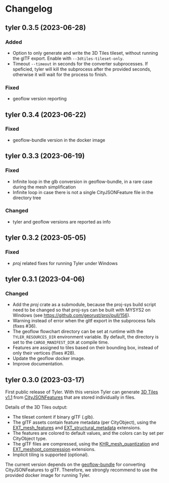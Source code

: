 # Changelog

## tyler 0.3.5 (2023-06-28)

### Added
- Option to only generate and write the 3D Tiles tileset, without running the glTF export. Enable with `--3dtiles-tileset-only`.
- Timeout `--timeout` in seconds for the converter subprocesses. If speficied, tyler will kill the subprocess after the provided seconds, otherwise it will wait for the process to finish.

### Fixed
- geoflow version reporting

## tyler 0.3.4 (2023-06-22)

### Fixed
- geoflow-bundle version in the docker image

## tyler 0.3.3 (2023-06-19)

### Fixed
- Infinite loop in the glb conversion in geoflow-bundle, in a rare case during the mesh simplification
- Infinite loop in case there is not a single CityJSONFeature file in the directory tree

### Changed
- tyler and geoflow versions are reported as info

## tyler 0.3.2 (2023-05-05)

### Fixed
- *proj* related fixes for running Tyler under Windows

## tyler 0.3.1 (2023-04-06)

### Changed

- Add the *proj* crate as a submodule, because the proj-sys build script need to be changed so that proj-sys can be built with MYSYS2 on Windows (see https://github.com/georust/proj/pull/156).
- Warning instead of error when the gltf export in the subprocess fails (fixes #36).
- The geoflow flowchart directory can be set at runtime with the `TYLER_RESOURCES_DIR` environment variable. By default, the directory is set to the `CARGO_MANIFEST_DIR` at compile time.
- Features are assigned to tiles based on their bounding box, instead of only their vertices (fixes #28).
- Update the geoflow docker image.
- Improve documentation.

## tyler 0.3.0 (2023-03-17)

First public release of Tyler.
With this version Tyler can generate [3D Tiles v1.1](https://docs.ogc.org/cs/22-025r4/22-025r4.html) from [CityJSONFeatures](https://www.cityjson.org/specs/1.1.3/#text-sequences-and-streaming-with-cityjsonfeature) that are stored individually in files.

Details of the 3D Tiles output:

- The tileset content if binary glTF (.glb).
- The glTF assets contain feature metadata (per CityObject), using the [EXT_mesh_features](https://github.com/CesiumGS/glTF/tree/3d-tiles-next/extensions/2.0/Vendor/EXT_mesh_features) and [EXT_structural_metadata](https://github.com/CesiumGS/glTF/tree/3d-tiles-next/extensions/2.0/Vendor/EXT_structural_metadata) extensions.
- The features are colored to default values, and the colors can by set per CityObject type.
- The glTF files are compressed, using the [KHR_mesh_quantization](https://github.com/KhronosGroup/glTF/tree/main/extensions/2.0/Khronos/KHR_mesh_quantization) and [EXT_meshopt_compression](https://github.com/KhronosGroup/glTF/tree/main/extensions/2.0/Vendor/EXT_meshopt_compression) extensions.
- Implicit tiling is supported (optional).

The current version depends on the [geoflow-bundle](https://github.com/geoflow3d/geoflow-bundle) for converting CityJSONFeatures to glTF.
Therefore, we strongly recommend to use the provided docker image for running Tyler.
